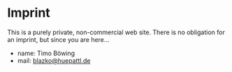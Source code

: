 # Imprint

This is a purely private, non-commercial web site. There is no obligation
for an imprint, but since you are here...

- name: Timo Böwing
- mail: [blazko@huepattl.de](mailto:blazko@huepattl.de)

